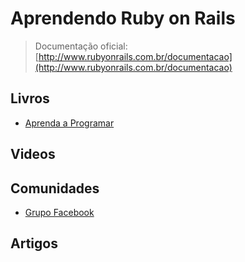 # Aprendendo Ruby on Rails

> Documentação oficial: [http://www.rubyonrails.com.br/documentacao](http://www.rubyonrails.com.br/documentacao)

## Livros
* [Aprenda a Programar](http://aprendaaprogramar.rubyonrails.pro.br/)

## Videos

## Comunidades
* [Grupo Facebook](https://www.facebook.com/groups/rubyonrailsbrasil/)

## Artigos